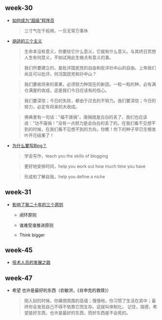 ## week-30

* [如何成为“超级”程序员](http://icodeit.org/2017/07/tips-for-newbies/)
    
    > 三寸气在千般用，一旦无常万事休

* [胡适的三个主义](http://www.ruanyifeng.com/blog/2012/04/hu_shih.html)
    
    > 生命本没有意义，你要给它什么意义，它就有什么意义。与其终日冥想人生有何意义，不如试用此生做点有意义的事。

    > 我们所要建立的，是批评国民党的自由和批评孙中山的自由。上帝我们尚且可以批评，何况国民党和孙中山？

    > 我们要收将来的善果，必须努力种现在的新因。一粒一粒的种，必有满仓满屋的收成，这是我们今日应该有的信心。

    > 我们要深信；今日的失败，都由于过去的不努力。我们要深信；今日的努力，必定有将来的大收成。

    > 佛典里有一句话："福不唐捐"。唐捐就是白白的丢了。我们也应该说："功不唐捐！"没有一点努力是会白白的丢了的。在我们看不见想不到的时候，在我们看不见想不到的方向，你瞧！你下的种子早已生根发叶开花结果了！

* [为什么要写Blog？](http://www.ruanyifeng.com/blog/2006/12/why_i_keep_blogging.html)

    > 学会写作，teach you the skills of blogging

    > 更好地安排时间，help you work out how much time you have

    > 形成和了解自我，help you define a niche

## week-31
* [影响了我二十年的三个原则](https://zhuanlan.zhihu.com/p/20395484#!)

    + 闭环原则

    + 谁难受谁推进原则

    + Think bigger

## week-45
* [技术人员的发展之路](https://coolshell.cn/articles/17583.html)

## week-47
* 希望 也许是最好的东西（俞敏洪，《肖申克的救赎》）
    > 刚入狱的时候，你痛恨周围的高墙；慢慢地，你习惯了生活在其中；最终你会发现自己不得不依靠它而生存。这就叫体制化。
    > 记住，瑞德，希望是好东西，也许是最好的东西，而好东西是不会死的。
